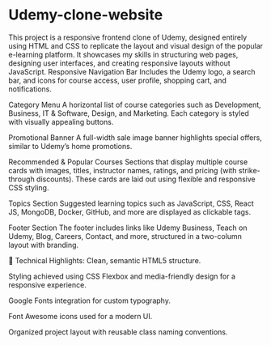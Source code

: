 # Udemy-clone-website
This project is a responsive frontend clone of Udemy, designed entirely using HTML and CSS to replicate the layout and visual design of the popular e-learning platform. It showcases my skills in structuring web pages, designing user interfaces, and creating responsive layouts without JavaScript.
Responsive Navigation Bar
Includes the Udemy logo, a search bar, and icons for course access, user profile, shopping cart, and notifications.

Category Menu
A horizontal list of course categories such as Development, Business, IT & Software, Design, and Marketing. Each category is styled with visually appealing buttons.

Promotional Banner
A full-width sale image banner highlights special offers, similar to Udemy’s home promotions.

Recommended & Popular Courses
Sections that display multiple course cards with images, titles, instructor names, ratings, and pricing (with strike-through discounts). These cards are laid out using flexible and responsive CSS styling.

Topics Section
Suggested learning topics such as JavaScript, CSS, React JS, MongoDB, Docker, GitHub, and more are displayed as clickable tags.

Footer Section
The footer includes links like Udemy Business, Teach on Udemy, Blog, Careers, Contact, and more, structured in a two-column layout with branding.

🔹 Technical Highlights:
Clean, semantic HTML5 structure.

Styling achieved using CSS Flexbox and media-friendly design for a responsive experience.

Google Fonts integration for custom typography.

Font Awesome icons used for a modern UI.

Organized project layout with reusable class naming conventions.
